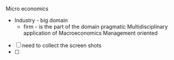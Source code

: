 Micro economics
- Industry - big domain
	- firm - is the part of the domain
pragmatic
Multidisciplinary
application of Macroeconomics
Management oriented

- [ ] need to collect the screen shots
- [ ] 

